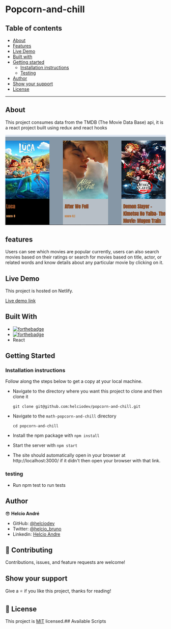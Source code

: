 # Popcorn-and-chill
## Table of contents

- [About](#about)
- [Features](#features)
- [Live Demo](#live-demo)
- [Built with](#built-with)
- [Getting started](#getting-started)
  - [Installation instructions](#installation-instructions)
  - [Testing](#testing)
- [Author](#author)
- [Show your support](#show-your-support)
- [License](#-license)

---

## About

This project consumes data from the TMDB (The Movie Data Base) api, it is a react project built using redux and react hooks

![Screenshot-main-page](src/images/screenshot.png)
## features
Users can see which movies are popular currently, users can also search movies based on their ratings or search for movies based on title, actor, or related words and know details about any particular movie by clicking on it.
## Live Demo

This project is hosted on Netlify.

[Live demo link](https://popcorn-and-chill.netlify.app/)

## Built With

- [![forthebadge](https://forthebadge.com/images/badges/made-with-javascript.svg)](https://forthebadge.com)
- [![forthebadge](https://forthebadge.com/images/badges/uses-html.svg)](https://forthebadge.com)
- React

## Getting Started

### Installation instructions

Follow along the steps below to get a copy at your local machine.

- Navigate to the directory where you want this project to clone and then clone it

  ```
  git clone git@github.com:helciodev/popcorn-and-chill.git
  ```

- Navigate to the `math-popcorn-and-chill` directory

  ```
  cd popcorn-and-chill
  ```

- Install the npm package with `npm install`
- Start the server with `npm start`
- The site should automatically open in your browser at http://localhost:3000/ if it didn't then open your browser with that link.

### testing

- Run npm test to run tests

## Author

😎 **Helcio André**

- GitHub: [@helciodev](https://github.com/helciodev)
- Twitter: [@helcio_bruno](https://twitter.com/helcio_bruno)
- Linkedin: [Helcio Andre](https://www.linkedin.com/in/helcio-andre/)

## 🤝 Contributing

Contributions, issues, and feature requests are welcome!

## Show your support

Give a ⭐️ if you like this project, thanks for reading!

## 📝 License

This project is [MIT](./LICENSE) licensed.## Available Scripts